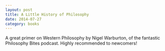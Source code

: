 ```yaml
---
layout: post
title: A Little History of Philosophy 
date: 2014-07-27
category: books
---
```

A great primer on Western Philosophy by Nigel Warburton, of the fantastic Philosophy Bites podcast. Highly recommended to newcomers!
